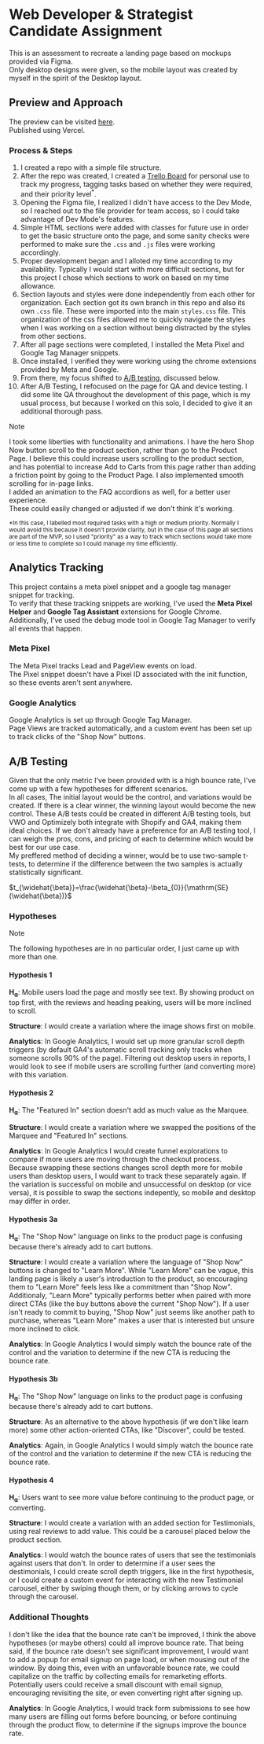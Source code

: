 # Web Developer & Strategist Candidate Assignment
This is an assessment to recreate a landing page based on mockups provided via Figma.  
Only desktop designs were given, so the mobile layout was created by myself in the spirit of the Desktop layout.

## Preview and Approach
The preview can be visited [here](https://dev-strategist-assessment.vercel.app/).  
Published using Vercel.  

### Process & Steps
1. I created a repo with a simple file structure.
2. After the repo was created, I created a [Trello Board](https://trello.com/b/c8DJBVae/rr-landing-page) for personal use to track my progress, tagging tasks based on whether they were required, and their priority level<sup>*</sup>.
3. Opening the Figma file, I realized I didn't have access to the Dev Mode, so I reached out to the file provider for team access, so I could take advantage of Dev Mode's features.
4. Simple HTML sections were added with classes for future use in order to get the basic structure onto the page, and some sanity checks were performed to make sure the `.css` and `.js` files were working accordingly.
5. Proper development began and I alloted my time according to my availability. Typically I would start with more difficult sections, but for this project I chose which sections to work on based on my time allowance.
6. Section layouts and styles were done independently from each other for organization. Each section got its own branch in this repo and also its own `.css` file. These were imported into the main `styles.css` file. This organization of the css files allowed me to quickly navigate the styles when I was working on a section without being distracted by the styles from other sections.
7. After all page sections were completed, I installed the Meta Pixel and Google Tag Manager snippets.
8. Once installed, I verified they were working using the chrome extensions provided by Meta and Google.
9. From there, my focus shifted to [A/B testing](#ab-testing), discussed below.
10. After A/B Testing, I refocused on the page for QA and device testing. I did some lite QA throughout the development of this page, which is my usual process, but because I worked on this solo, I decided to give it an additional thorough pass.

> [!NOTE]
> I took some liberties with functionality and animations. I have the hero Shop Now button scroll to the product section, rather than go to the Product Page. I believe this could increase users scrolling to the product section, and has potential to increase Add to Carts from this page rather than adding a friction point by going to the Product Page. I also implemented smooth scrolling for in-page links.  
> I added an animation to the FAQ accordions as well, for a better user experience.  
> These could easily changed or adjusted if we don't think it's working.

  <sup>*In this case, I labelled most required tasks with a high or medium priority. Normally I would avoid this because it doesn't provide clarity, but in the case of this page all sections are part of the MVP, so I used "priority" as a way to track which sections would take more or less time to complete so I could manage my time efficiently.</sup>

## Analytics Tracking
This project contains a meta pixel snippet and a google tag manager snippet for tracking.  
To verify that these tracking snippets are working, I've used the __Meta Pixel Helper__ and __Google Tag Assistant__ extensions for Google Chrome.  
Additionally, I've used the debug mode tool in Google Tag Manager to verify all events that happen.

### Meta Pixel
The Meta Pixel tracks Lead and PageView events on load.  
The Pixel snippet doesn't have a Pixel ID associated with the init function, so these events aren't sent anywhere.

### Google Analytics
Google Analytics is set up through Google Tag Manager.  
Page Views are tracked automatically, and a custom event has been set up to track clicks of the "Shop Now" buttons.

## A/B Testing
Given that the only metric I've been provided with is a high bounce rate, I've come up with a few hypotheses for different scenarios.  
In all cases, The initial layout would be the control, and variations would be created. If there is a clear winner, the winning layout would become the new control. These A/B tests could be created in different A/B testing tools, but VWO and Optimizely both integrate with Shopify and GA4, making them ideal choices. If we don't already have a preference for an A/B testing tool, I can weigh the pros, cons, and pricing of each to determine which would be best for our use case.   
My preffered method of deciding a winner, would be to use two-sample t-tests, to determine if the difference between the two samples is actually statistically significant.

$t_{\widehat{\beta}}=\frac{\widehat{\beta}-\beta_{0}}{\mathrm{SE}(\widehat{\beta})}$
### Hypotheses
> [!NOTE]
> The following hypotheses are in no particular order, I just came up with more than one.

#### Hypothesis 1
__H<sub>⍺</sub>__: Mobile users load the page and mostly see text. By showing product on top first, with the reviews and heading peaking, users will be more inclined to scroll.  

__Structure__: I would create a variation where the image shows first on mobile.  

__Analytics__: In Google Analytics, I would set up more granular scroll depth triggers (by default GA4's automatic scroll tracking only tracks when someone scrolls 90% of the page). Filtering out desktop users in reports, I would look to see if mobile users are scrolling further (and converting more) with this variation.

#### Hypothesis 2
__H<sub>⍺</sub>__: The "Featured In" section doesn't add as much value as the Marquee.  

__Structure__: I would create a variation where we swapped the positions of the Marquee and "Featured In" sections.  

__Analytics__: In Google Analytics I would create funnel explorations to compare if more users are moving through the checkout process.  
Because swapping these sections changes scroll depth more for mobile users than desktop users, I would want to track these separately again. If the variation is successful on mobile and unsuccessful on desktop (or vice versa), it is possible to swap the sections indepently, so mobile and desktop may differ in order.

#### Hypothesis 3a
__H<sub>⍺</sub>__: The "Shop Now" language on links to the product page is confusing because there's already add to cart buttons.  

__Structure__: I would create a variation where the language of "Shop Now" buttons is changed to "Learn More". While "Learn More" can be vague, this landing page is likely a user's introduction to the product, so encouraging them to "Learn More" feels less like a commitment than "Shop Now". Additionaly, "Learn More" typically performs better when paired with more direct CTAs (like the buy buttons above the current "Shop Now"). If a user isn't ready to commit to buying, "Shop Now" just seems like another path to purchase, whereas "Learn More" makes a user that is interested but unsure more inclined to click.  

__Analytics__: In Google Analytics I would simply watch the bounce rate of the control and the variation to determine if the new CTA is reducing the bounce rate.

#### Hypothesis 3b
__H<sub>⍺</sub>__: The "Shop Now" language on links to the product page is confusing because there's already add to cart buttons.  

__Structure__: As an alternative to the above hypothesis (if we don't like learn more) some other action-oriented CTAs, like "Discover", could be tested.  

__Analytics__: Again, in Google Analytics I would simply watch the bounce rate of the control and the variation to determine if the new CTA is reducing the bounce rate.

#### Hypothesis 4

__H<sub>⍺</sub>__: Users want to see more value before continuing to the product page, or converting.

__Structure__: I would create a variation with an added section for Testimonials, using real reviews to add value. This could be a carousel placed below the product section.

__Analytics__: I would watch the bounce rates of users that see the testimonials against users that don't. In order to determine if a user sees the destimonials, I could create scroll depth triggers, like in the first hypothesis, or I could create a custom event for interacting with the new Testimonial carousel, either by swiping though them, or by clicking arrows to cycle through the carousel.

### Additional Thoughts
I don't like the idea that the bounce rate can't be improved, I think the above hypotheses (or maybe others) could all improve bounce rate. That being said, if the bounce rate doesn't see significant improvement, I would want to add a popup for email signup on page load, or when mousing out of the window. By doing this, even with an unfavorable bounce rate, we could capitalize on the traffic by collecting emails for remarketing efforts. Potentially users could receive a small discount with email signup, encouraging revisiting the site, or even converting right after signing up.  

__Analytics__: In Google Analytics, I would track form submissions to see how many users are filling out forms before bouncing, or before continuing through the product flow, to determine if the signups improve the bounce rate.  

